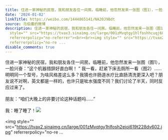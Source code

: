 ```yaml
---
title: 住进一家神秘的民宿，我和朋友各住一间房。临睡前，他忽然发来一张图（图1），一脸兴奋：“这个机器措辞好直白啊！ ” 我一看，赶紧下床去厕所一看（图2）……明...
date: '2024-01-02'
linkTitle: https://weibo.com/1444865141/NA20J9Bdt
source: 马伯庸的微博
description: 住进一家神秘的民宿，我和朋友各住一间房。临睡前，他忽然发来一张图（图1），一脸兴奋：“这个机器措辞好直白啊！ ” 我一看，赶紧下床去厕所一看（图2）……明明同一个型号，为啥风格差这么多？我猜也许肠道水疗比直肠清洗更深入吧？朋友说不对啊，英文都是一样的，也许只是呲水强度不同？我们讨论了半天，同时反应过来了。<br><br>朋友：“咱们大晚上的非要讨论这种话题吗……”<br><br>我：睡了睡了！<img
  style="" src="https://tvax3.sinaimg.cn/large/001zMvqtgy1hlfoshhcuqj60l00rtaez02.jpg"
  referrerpolicy="no-referrer"><br><br><img style="" src="https://tvax2.sinaimg.cn/large/001zMvqtgy1hlfosh2ejoj619t228dv602.jpg"
  referrerpolicy="no-re ...
disable_comments: true
---
```

住进一家神秘的民宿，我和朋友各住一间房。临睡前，他忽然发来一张图（图1），一脸兴奋：“这个机器措辞好直白啊！ ” 我一看，赶紧下床去厕所一看（图2）……明明同一个型号，为啥风格差这么多？我猜也许肠道水疗比直肠清洗更深入吧？朋友说不对啊，英文都是一样的，也许只是呲水强度不同？我们讨论了半天，同时反应过来了。<br><br>朋友：“咱们大晚上的非要讨论这种话题吗……”<br><br>我：睡了睡了！<img style="" src="https://tvax3.sinaimg.cn/large/001zMvqtgy1hlfoshhcuqj60l00rtaez02.jpg" referrerpolicy="no-referrer"><br><br><img style="" src="https://tvax2.sinaimg.cn/large/001zMvqtgy1hlfosh2ejoj619t228dv602.jpg" referrerpolicy="no-re ...